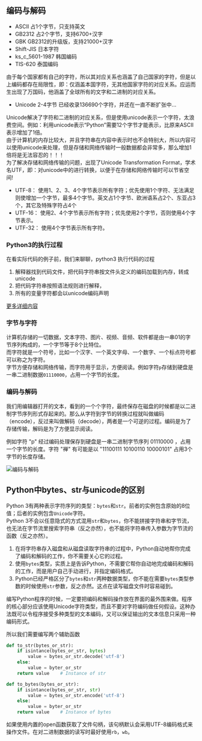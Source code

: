 <!--
 * @Description: 
 * @Author: chalan630
 * @Date: 2020-01-11 23:43:39
 * @LastEditTime : 2020-02-08 15:24:19
 -->
## 编码与解码

- ASCII 占1个字节，只支持英文
- GB2312 占2个字节，支持6700+汉字
- GBK GB2312的升级版，支持21000+汉字
- Shift-JIS 日本字符
- ks_c_5601-1987 韩国编码
- TIS-620 泰国编码

由于每个国家都有自己的字符，所以其对应关系也涵盖了自己国家的字符，但是以上编码都存在局限性，即：仅涵盖本国字符，无其他国家字符的对应关系。应运而生出现了万国码，他涵盖了全球所有的文字和二进制的对应关系。
- Unicode 2-4字节 已经收录136690个字符，并还在一直不断扩张中...

Unicode解决了字符和二进制的对应关系，但是使用unicode表示一个字符，太浪费空间。例如：利用unicode表示“Python”需要12个字节才能表示，比原来ASCII表示增加了1倍。  
由于计算机的内存比较大，并且字符串在内容中表示时也不会特别大，所以内容可以使用unicode来处理，但是存储和网络传输时一般数据都会非常多，那么增加1倍将是无法容忍的！！！  
为了解决存储和网络传输的问题，出现了Unicode Transformation Format，学术名UTF，即：对unicode中的进行转换，以便于在存储和网络传输时可以节省空间!  

- UTF-8： 使用1、2、3、4个字节表示所有字符；优先使用1个字符、无法满足则使增加一个字节，最多4个字节。英文占1个字节、欧洲语系占2个、东亚占3个，其它及特殊字符占4个  
- UTF-16： 使用2、4个字节表示所有字符；优先使用2个字节，否则使用4个字节表示。  
- UTF-32： 使用4个字节表示所有字符。  

### Python3的执行过程
在看实际代码的例子前，我们来聊聊，python3 执行代码的过程  
1. 解释器找到代码文件，把代码字符串按文件头定义的编码加载到内存，转成unicode
2. 把代码字符串按照语法规则进行解释，
3. 所有的变量字符都会以unicode编码声明

[更多详细内容](https://www.zhihu.com/question/31833164/answer/381137073)


### 字节与字符
计算机存储的一切数据，文本字符、图片、视频、音频、软件都是由一串01的字节序列构成的，一个字节等于8个比特位。  
而字符就是一个符号，比如一个汉字、一个英文字母、一个数字、一个标点符号都可以称之为字符。  
字节方便存储和网络传输，而字符用于显示，方便阅读。例如字符`p`存储到硬盘是一串二进制数据`01110000`，占用一个字节的长度。  

### 编码与解码
我们用编辑器打开的文本，看到的一个个字符，最终保存在磁盘的时候都是以二进制字节序列形式存起来的。那么从字符到字节的转换过程就叫做编码（encode），反过来叫做解码（decode），两者是一个可逆的过程。编码是为了存储传输，解码是为了方便显示阅读。  

例如字符 "p" 经过编码处理保存到硬盘是一串二进制字节序列 01110000 ，占用一个字节的长度。字符 "禅" 有可能是以 "11100111 10100110 10000101" 占用3个字节的长度存储。  


![编码与解码](https://pic3.zhimg.com/v2-417b15942a67a6a4bb1c7df2ac762253_r.jpg)


## Python中bytes、str与unicode的区别

Python 3有两种表示字符序列的类型：`bytes`和`str`。前者的实例包含原始的8位值；后者的实例包含`Unicode`字符。  
Python 3不会以任意隐式的方式混用`str`和`bytes`，你不能拼接字符串和字节流，也无法在字节流里搜索字符串（反之亦然），也不能将字符串传入参数为字节流的函数（反之亦然）。  

1. 在将字符串存入磁盘和从磁盘读取字符串的过程中，Python自动地帮你完成了编码和解码的工作，你不需要关心它的过程。
2. 使用`bytes`类型，实质上是告诉Python，不需要它帮你自动地完成编码和解码的工作，而是用户自己手动进行，并指定编码格式。
3. Python已经严格区分了`bytes`和`str`两种数据类型，你不能在需要`bytes`类型参数的时候使用`str`参数，反之亦然。这点在读写磁盘文件时容易碰到。

编写Python程序的时候，一定要把编码和解码操作放在界面的最外围来做。程序的核心部分应该使用Unicode字符类型，而且不要对字符编码做任何假设。这种办法既可以令程序接受多种类型的文本编码，又可以保证输出的文本信息只采用一种编码形式。  

所以我们需要编写两个辅助函数
```python
def to_str(bytes_or_str):
    if isintance(bytes_or_str, bytes)
        value = bytes_or_str.decode('utf-8')
    else:
        value = byter_or_str
    return value    # Instance of str
```
```python
def to_bytes(bytes_or_str):
    if isintance(bytes_or_str, str)
        value = bytes_or_str.encode('utf-8')
    else:
        value = byter_or_str
    return value    # Instance of bytes
```

如果使用内置的open函数获取了文件句柄，该句柄默认会采用UTF-8编码格式来操作文件。在对二进制数据的读写时最好使用`rb`，`wb`。 

